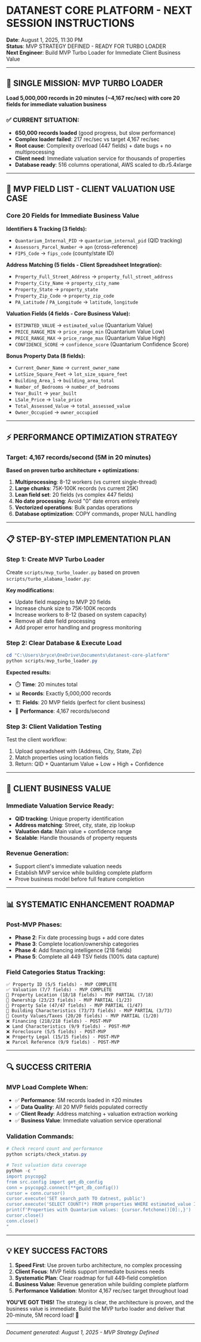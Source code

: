 # DATANEST CORE PLATFORM - NEXT SESSION INSTRUCTIONS
**Date**: August 1, 2025, 11:30 PM  
**Status**: MVP STRATEGY DEFINED - READY FOR TURBO LOADER  
**Next Engineer**: Build MVP Turbo Loader for Immediate Client Business Value

---

## 🎯 **SINGLE MISSION: MVP TURBO LOADER**
**Load 5,000,000 records in 20 minutes (~4,167 rec/sec) with core 20 fields for immediate valuation business**

### **✅ CURRENT SITUATION:**
- **650,000 records loaded** (good progress, but slow performance)
- **Complex loader failed**: 217 rec/sec vs target 4,167 rec/sec
- **Root cause**: Complexity overload (447 fields) + date bugs + no multiprocessing  
- **Client need**: Immediate valuation service for thousands of properties
- **Database ready**: 516 columns operational, AWS scaled to db.r5.4xlarge

---

## 🚀 **MVP FIELD LIST - CLIENT VALUATION USE CASE**

### **Core 20 Fields for Immediate Business Value**

**Identifiers & Tracking (3 fields):**
- `Quantarium_Internal_PID` → `quantarium_internal_pid` (QID tracking)
- `Assessors_Parcel_Number` → `apn` (cross-reference)
- `FIPS_Code` → `fips_code` (county/state ID)

**Address Matching (5 fields - Client Spreadsheet Integration):**
- `Property_Full_Street_Address` → `property_full_street_address`
- `Property_City_Name` → `property_city_name`  
- `Property_State` → `property_state`
- `Property_Zip_Code` → `property_zip_code`
- `PA_Latitude` / `PA_Longitude` → `latitude`, `longitude`

**Valuation Fields (4 fields - Core Business Value):**
- `ESTIMATED_VALUE` → `estimated_value` (Quantarium Value)
- `PRICE_RANGE_MIN` → `price_range_min` (Quantarium Value Low)
- `PRICE_RANGE_MAX` → `price_range_max` (Quantarium Value High)
- `CONFIDENCE_SCORE` → `confidence_score` (Quantarium Confidence Score)

**Bonus Property Data (8 fields):**
- `Current_Owner_Name` → `current_owner_name`
- `LotSize_Square_Feet` → `lot_size_square_feet`
- `Building_Area_1` → `building_area_total`
- `Number_of_Bedrooms` → `number_of_bedrooms`
- `Year_Built` → `year_built`
- `LSale_Price` → `lsale_price`
- `Total_Assessed_Value` → `total_assessed_value`
- `Owner_Occupied` → `owner_occupied`

---

## ⚡ **PERFORMANCE OPTIMIZATION STRATEGY**

### **Target: 4,167 records/second (5M in 20 minutes)**

**Based on proven turbo architecture + optimizations:**
1. **Multiprocessing**: 8-12 workers (vs current single-thread)
2. **Large chunks**: 75K-100K records (vs current 25K)
3. **Lean field set**: 20 fields (vs complex 447 fields)
4. **No date processing**: Avoid "0" date errors entirely
5. **Vectorized operations**: Bulk pandas operations
6. **Database optimization**: COPY commands, proper NULL handling

---

## 📋 **STEP-BY-STEP IMPLEMENTATION PLAN**

### **Step 1: Create MVP Turbo Loader**
Create `scripts/mvp_turbo_loader.py` based on proven `scripts/turbo_alabama_loader.py`:

**Key modifications:**
- Update field mapping to MVP 20 fields
- Increase chunk size to 75K-100K records
- Increase workers to 8-12 (based on system capacity)
- Remove all date field processing
- Add proper error handling and progress monitoring

### **Step 2: Clear Database & Execute Load**
```powershell
cd "C:\Users\bryce\OneDrive\Documents\datanest-core-platform"
python scripts/mvp_turbo_loader.py
```

**Expected results:**
- ⏱️ **Time**: 20 minutes total
- 📊 **Records**: Exactly 5,000,000 records
- 🏗️ **Fields**: 20 MVP fields (perfect for client business)
- 🚀 **Performance**: 4,167 records/second

### **Step 3: Client Validation Testing**
Test the client workflow:
1. Upload spreadsheet with (Address, City, State, Zip)
2. Match properties using location fields
3. Return: QID + Quantarium Value + Low + High + Confidence

---

## 🎯 **CLIENT BUSINESS VALUE**

### **Immediate Valuation Service Ready:**
- **QID tracking**: Unique property identification
- **Address matching**: Street, city, state, zip lookup
- **Valuation data**: Main value + confidence range
- **Scalable**: Handle thousands of property requests

### **Revenue Generation:**
- Support client's immediate valuation needs
- Establish MVP service while building complete platform
- Prove business model before full feature completion

---

## 📊 **SYSTEMATIC ENHANCEMENT ROADMAP**

### **Post-MVP Phases:**
- **Phase 2**: Fix date processing bugs + add core dates
- **Phase 3**: Complete location/ownership categories  
- **Phase 4**: Add financing intelligence (218 fields)
- **Phase 5**: Complete all 449 TSV fields (100% data capture)

### **Field Categories Status Tracking:**
```
✅ Property ID (5/5 fields) - MVP COMPLETE
✅ Valuation (7/7 fields) - MVP COMPLETE  
🔄 Property Location (18/18 fields) - MVP PARTIAL (7/18)
🔄 Ownership (23/23 fields) - MVP PARTIAL (1/23)
🔄 Property Sale (47/47 fields) - MVP PARTIAL (1/47)
🔄 Building Characteristics (73/73 fields) - MVP PARTIAL (3/73)
🔄 County Values/Taxes (20/20 fields) - MVP PARTIAL (1/20)
❌ Financing (218/218 fields) - POST-MVP
❌ Land Characteristics (9/9 fields) - POST-MVP
❌ Foreclosure (5/5 fields) - POST-MVP
❌ Property Legal (15/15 fields) - POST-MVP
❌ Parcel Reference (9/9 fields) - POST-MVP
```

---

## 🔍 **SUCCESS CRITERIA**

### **MVP Load Complete When:**
- ✅ **Performance**: 5M records loaded in ≤20 minutes
- ✅ **Data Quality**: All 20 MVP fields populated correctly
- ✅ **Client Ready**: Address matching + valuation extraction working
- ✅ **Business Value**: Immediate valuation service operational

### **Validation Commands:**
```powershell
# Check record count and performance
python scripts/check_status.py

# Test valuation data coverage
python -c "
import psycopg2
from src.config import get_db_config
conn = psycopg2.connect(**get_db_config())
cursor = conn.cursor()
cursor.execute('SET search_path TO datnest, public')
cursor.execute('SELECT COUNT(*) FROM properties WHERE estimated_value IS NOT NULL')
print(f'Properties with Quantarium values: {cursor.fetchone()[0]:,}')
cursor.close()
conn.close()
"
```

---

## 💡 **KEY SUCCESS FACTORS**

1. **Speed First**: Use proven turbo architecture, no complex processing
2. **Client Focus**: MVP fields support immediate business needs  
3. **Systematic Plan**: Clear roadmap for full 449-field completion
4. **Business Value**: Revenue generation while building complete platform
5. **Performance Validation**: Monitor 4,167 rec/sec target throughout load

**YOU'VE GOT THIS!** The strategy is clear, the architecture is proven, and the business value is immediate. Build the MVP turbo loader and deliver that 20-minute, 5M record load! 🚀

---

*Document generated: August 1, 2025 - MVP Strategy Defined*